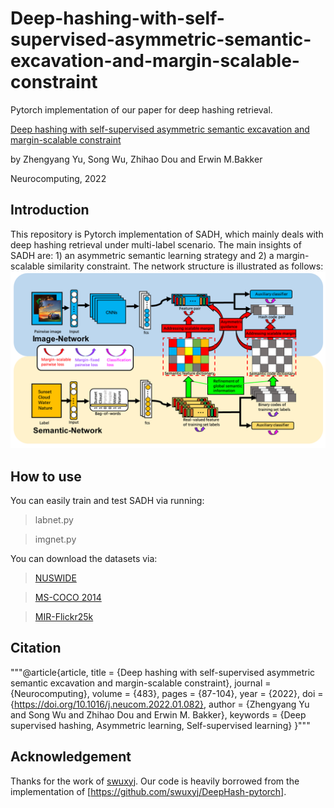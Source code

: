 # Deep-hashing-with-self-supervised-asymmetric-semantic-excavation-and-margin-scalable-constraint

Pytorch implementation of our paper for deep hashing retrieval.

[Deep hashing with self-supervised asymmetric semantic excavation and margin-scalable constraint](https://www.sciencedirect.com/science/article/pii/S0925231222001035)

by Zhengyang Yu, Song Wu, Zhihao Dou and Erwin M.Bakker

Neurocomputing, 2022


## Introduction
This repository is Pytorch implementation of SADH, which mainly deals with deep hashing retrieval under multi-label scenario. The main insights of SADH are: 1) an asymmetric semantic learning strategy and 2) a margin-scalable similarity constraint. The network structure is illustrated as follows:
![avatar](flowchart.png)
## How to use
You can easily train and test SADH via running:
> labnet.py

> imgnet.py

You can download the datasets via:
>[NUSWIDE](https://github.com/TreezzZ/DSDH_PyTorch)

>[MS-COCO 2014](https://cocodataset.org/#download) 

>[MIR-Flickr25k](https://press.liacs.nl/mirflickr/mirdownload.html)
## Citation

"""@article{article,
title = {Deep hashing with self-supervised asymmetric semantic excavation and margin-scalable constraint},
journal = {Neurocomputing},
volume = {483},
pages = {87-104},
year = {2022},
doi = {https://doi.org/10.1016/j.neucom.2022.01.082},
author = {Zhengyang Yu and Song Wu and Zhihao Dou and Erwin M. Bakker},
keywords = {Deep supervised hashing, Asymmetric learning, Self-supervised learning}
}"""




## Acknowledgement

Thanks for the work of [swuxyj](https://github.com/swuxyj). Our code is heavily borrowed from the implementation of [https://github.com/swuxyj/DeepHash-pytorch].
